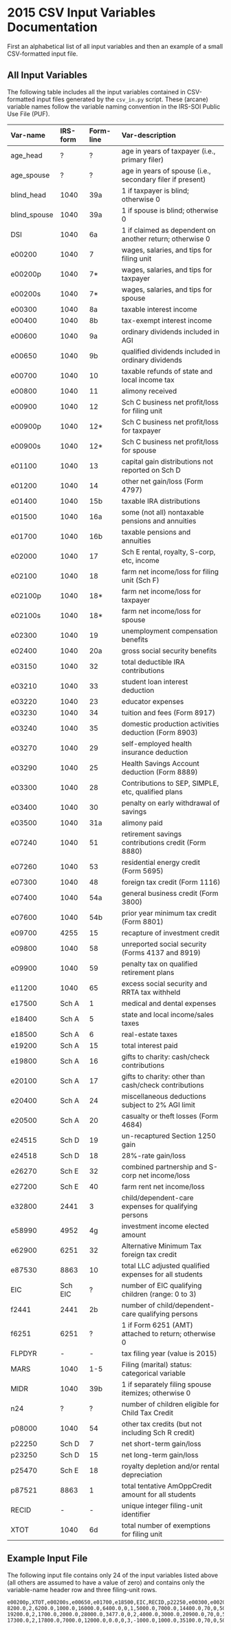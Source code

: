 2015 CSV Input Variables Documentation
======================================

First an alphabetical list of all input variables and then an
example of a small CSV-formatted input file.

All Input Variables
-------------------

The following table includes all the input variables contained in
CSV-formatted input files generated by the `csv_in.py` script.
These (arcane) variable names follow the variable naming convention
in the IRS-SOI Public Use File (PUF).

| Var-name | IRS-form | Form-line | Var-description
| :------- | :------- | :-------- | :--------------
| age_head | ? | ? | age in years of taxpayer (i.e., primary filer)
| age_spouse | ? | ? | age in years of spouse (i.e., secondary filer if present)
| blind_head | 1040 | 39a | 1 if taxpayer is blind; otherwise 0
| blind_spouse | 1040 | 39a | 1 if spouse is blind; otherwise 0
| DSI | 1040 | 6a | 1 if claimed as dependent on another return; otherwise 0
| e00200 | 1040 | 7 | wages, salaries, and tips for filing unit
| e00200p | 1040 | 7* | wages, salaries, and tips for taxpayer
| e00200s | 1040 | 7* | wages, salaries, and tips for spouse
| e00300 | 1040 | 8a | taxable interest income
| e00400 | 1040 | 8b | tax-exempt interest income
| e00600 | 1040 | 9a | ordinary dividends included in AGI
| e00650 | 1040 | 9b | qualified dividends included in ordinary dividends
| e00700 | 1040 | 10 | taxable refunds of state and local income tax
| e00800 | 1040 | 11 | alimony received
| e00900 | 1040 | 12 | Sch C business net profit/loss for filing unit
| e00900p | 1040 | 12* | Sch C business net profit/loss for taxpayer
| e00900s | 1040 | 12* | Sch C business net profit/loss for spouse
| e01100 | 1040 | 13 | capital gain distributions not reported on Sch D
| e01200 | 1040 | 14 | other net gain/loss (Form 4797)
| e01400 | 1040 | 15b | taxable IRA distributions
| e01500 | 1040 | 16a | some (not all) nontaxable pensions and annuities
| e01700 | 1040 | 16b | taxable pensions and annuities
| e02000 | 1040 | 17 | Sch E rental, royalty, S-corp, etc, income
| e02100 | 1040 | 18 | farm net income/loss for filing unit (Sch F)
| e02100p | 1040 | 18* | farm net income/loss for taxpayer
| e02100s | 1040 | 18* | farm net income/loss for spouse
| e02300 | 1040 | 19 | unemployment compensation benefits
| e02400 | 1040 | 20a | gross social security benefits
| e03150 | 1040| 32 | total deductible IRA contributions
| e03210 | 1040 | 33 | student loan interest deduction
| e03220 | 1040 | 23 | educator expenses
| e03230 | 1040 | 34 | tuition and fees (Form 8917)
| e03240 | 1040 | 35 | domestic production activities deduction (Form 8903)
| e03270 | 1040 | 29 | self-employed health insurance deduction
| e03290 | 1040 | 25 | Health Savings Account deduction (Form 8889)
| e03300 | 1040 | 28 | Contributions to SEP, SIMPLE, etc, qualified plans
| e03400 | 1040 | 30 | penalty on early withdrawal of savings
| e03500 | 1040 | 31a | alimony paid
| e07240 | 1040 | 51 | retirement savings contributions credit (Form 8880)
| e07260 | 1040 | 53 | residential energy credit (Form 5695)
| e07300 | 1040 | 48 | foreign tax credit (Form 1116)
| e07400 | 1040 | 54a | general business credit (Form 3800)
| e07600 | 1040 | 54b | prior year minimum tax credit (Form 8801)
| e09700 | 4255 | 15 | recapture of investment credit
| e09800 | 1040 | 58 | unreported social security (Forms 4137 and 8919)
| e09900 | 1040 | 59 | penalty tax on qualified retirement plans
| e11200 | 1040 | 65 | excess social security and RRTA tax withheld
| e17500 | Sch A | 1 | medical and dental expenses
| e18400 | Sch A | 5 | state and local income/sales taxes
| e18500 | Sch A | 6 | real-estate taxes
| e19200 | Sch A | 15 | total interest paid
| e19800 | Sch A | 16 | gifts to charity: cash/check contributions
| e20100 | Sch A | 17 | gifts to charity: other than cash/check contributions
| e20400 | Sch A | 24 | miscellaneous deductions subject to 2% AGI limit
| e20500 | Sch A | 20 | casualty or theft losses (Form 4684)
| e24515 | Sch D | 19 | un-recaptured Section 1250 gain
| e24518 | Sch D | 18 | 28%-rate gain/loss
| e26270 | Sch E | 32 | combined partnership and S-corp net income/loss
| e27200 | Sch E | 40 | farm rent net income/loss
| e32800 | 2441 | 3 | child/dependent-care expenses for qualifying persons
| e58990 | 4952 | 4g | investment income elected amount
| e62900 | 6251 | 32 | Alternative Minimum Tax foreign tax credit
| e87530 | 8863 | 10 | total LLC adjusted qualified expenses for all students
| EIC | Sch EIC | ? | number of EIC qualifying children (range: 0 to 3)
| f2441 | 2441 | 2b | number of child/dependent-care qualifying persons
| f6251 | 6251 | ? | 1 if Form 6251 (AMT) attached to return; otherwise 0
| FLPDYR | - | - | tax filing year (value is 2015)
| MARS | 1040 | 1-5 | Filing (marital) status: categorical variable
| MIDR | 1040 | 39b | 1 if separately filing spouse itemizes; otherwise 0
| n24 | ? | ? | number of children eligible for Child Tax Credit
| p08000 | 1040 | 54 | other tax credits (but not including Sch R credit)
| p22250 | Sch D | 7 | net short-term gain/loss
| p23250 | Sch D | 15 | net long-term gain/loss
| p25470 | Sch E | 18 | royalty depletion and/or rental depreciation
| p87521 | 8863 | 1 | total tentative AmOppCredit amount for all students
| RECID | - | - | unique integer filing-unit identifier
| XTOT | 1040 | 6d | total number of exemptions for filing unit


Example Input File
------------------

The following input file contains only 24 of the input variables
listed above (all others are assumed to have a value of zero) and
contains only the variable-name header row and three filing-unit rows.

```
e00200p,XTOT,e00200s,e00650,e01700,e18500,EIC,RECID,p22250,e00300,e00200,age_head,f2441,age_spouse,n24,p23250,e00600,e18400,FLPDYR,e02400,e02300,MARS,e32800,e19200
8200.0,2,6200.0,1000.0,16000.0,6400.0,0,1,5000.0,7000.0,14400.0,70,0,50,0,-5000.0,1000.0,25600.0,2015,50000.0,3000.0,2,0.0,5000.0
19200.0,2,1700.0,2000.0,28000.0,3477.0,0,2,4000.0,3000.0,20900.0,70,0,50,0,2000.0,2000.0,10430.0,2015,14000.0,3000.0,2,0.0,18543.0
17300.0,2,17800.0,7000.0,12000.0,0.0,0,3,-1000.0,1000.0,35100.0,70,0,50,0,3000.0,7000.0,38408.0,2015,40000.0,2000.0,2,0.0,8642.0
```

